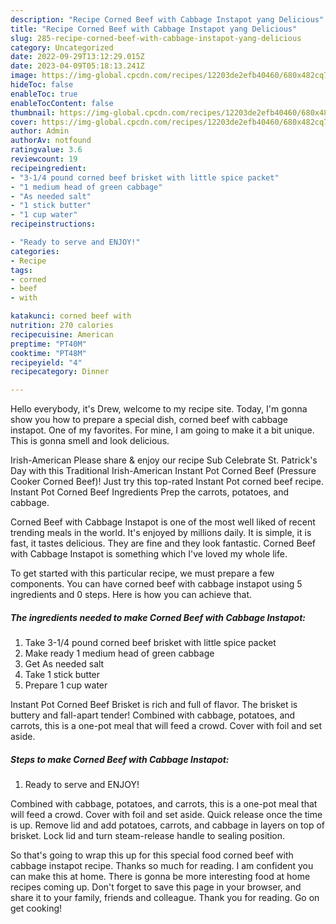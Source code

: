 ```yaml
---
description: "Recipe Corned Beef with Cabbage Instapot yang Delicious"
title: "Recipe Corned Beef with Cabbage Instapot yang Delicious"
slug: 285-recipe-corned-beef-with-cabbage-instapot-yang-delicious
category: Uncategorized
date: 2022-09-29T13:12:29.015Z
date: 2023-04-09T05:18:13.241Z
image: https://img-global.cpcdn.com/recipes/12203de2efb40460/680x482cq70/corned-beef-with-cabbage-instapot-recipe-main-photo.jpg
hideToc: false
enableToc: true
enableTocContent: false
thumbnail: https://img-global.cpcdn.com/recipes/12203de2efb40460/680x482cq70/corned-beef-with-cabbage-instapot-recipe-main-photo.jpg
cover: https://img-global.cpcdn.com/recipes/12203de2efb40460/680x482cq70/corned-beef-with-cabbage-instapot-recipe-main-photo.jpg
author: Admin
authorAv: notfound
ratingvalue: 3.6
reviewcount: 19
recipeingredient:
- "3-1/4 pound corned beef brisket with little spice packet"
- "1 medium head of green cabbage"
- "As needed salt"
- "1 stick butter"
- "1 cup water"
recipeinstructions:

- "Ready to serve and ENJOY!"
categories:
- Recipe
tags:
- corned
- beef
- with

katakunci: corned beef with 
nutrition: 270 calories
recipecuisine: American
preptime: "PT40M"
cooktime: "PT48M"
recipeyield: "4"
recipecategory: Dinner

---
```



Hello everybody, it's Drew, welcome to my recipe site. Today, I'm gonna show you how to prepare a special dish, corned beef with cabbage instapot. One of my favorites. For mine, I am going to make it a bit unique. This is gonna smell and look delicious.

Irish-American Please share &amp; enjoy our recipe Sub Celebrate St. Patrick&#39;s Day with this Traditional Irish-American Instant Pot Corned Beef (Pressure Cooker Corned Beef)! Just try this top-rated Instant Pot corned beef recipe. Instant Pot Corned Beef Ingredients Prep the carrots, potatoes, and cabbage.

Corned Beef with Cabbage Instapot is one of the most well liked of recent trending meals in the world. It's enjoyed by millions daily. It is simple, it is fast, it tastes delicious. They are fine and they look fantastic. Corned Beef with Cabbage Instapot is something which I've loved my whole life.


To get started with this particular recipe, we must prepare a few components. You can have corned beef with cabbage instapot using 5 ingredients and 0 steps. Here is how you can achieve that.

<!--inarticleads1-->

##### The ingredients needed to make Corned Beef with Cabbage Instapot:

1. Take 3-1/4 pound corned beef brisket with little spice packet
1. Make ready 1 medium head of green cabbage
1. Get As needed salt
1. Take 1 stick butter
1. Prepare 1 cup water


Instant Pot Corned Beef Brisket is rich and full of flavor. The brisket is buttery and fall-apart tender! Combined with cabbage, potatoes, and carrots, this is a one-pot meal that will feed a crowd. Cover with foil and set aside. 

<!--inarticleads2-->

##### Steps to make Corned Beef with Cabbage Instapot:


1. Ready to serve and ENJOY!

Combined with cabbage, potatoes, and carrots, this is a one-pot meal that will feed a crowd. Cover with foil and set aside. Quick release once the time is up. Remove lid and add potatoes, carrots, and cabbage in layers on top of brisket. Lock lid and turn steam-release handle to sealing position. 

So that's going to wrap this up for this special food corned beef with cabbage instapot recipe. Thanks so much for reading. I am confident you can make this at home. There is gonna be more interesting food at home recipes coming up. Don't forget to save this page in your browser, and share it to your family, friends and colleague. Thank you for reading. Go on get cooking!
